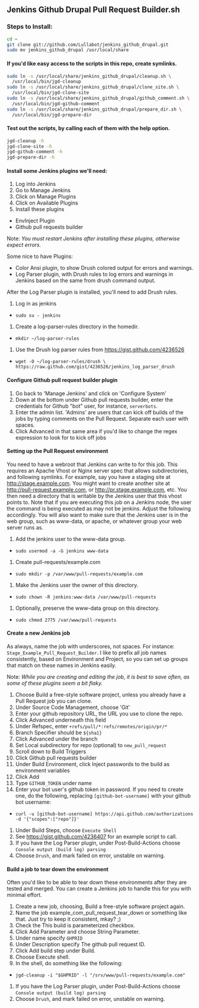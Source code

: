 ## Jenkins Github Drupal Pull Request Builder.sh

### Steps to Install:

```bash
cd ~
git clone git://github.com/Lullabot/jenkins_github_drupal.git
sudo mv jenkins_github_drupal /usr/local/share
```

#### If you'd like easy access to the scripts in this repo, create symlinks.

```bash
sudo ln -s /usr/local/share/jenkins_github_drupal/cleanup.sh \
  /usr/local/bin/jgd-cleanup
sudo ln -s /usr/local/share/jenkins_github_drupal/clone_site.sh \
  /usr/local/bin/jgd-clone-site
sudo ln -s /usr/local/share/jenkins_github_drupal/github_comment.sh \
  /usr/local/bin/jgd-github-comment
sudo ln -s /usr/local/share/jenkins_github_drupal/prepare_dir.sh \
  /usr/local/bin/jgd-prepare-dir
```

#### Test out the scripts, by calling each of them with the help option.

```bash
jgd-cleanup -h
jgd-clone-site -h
jgd-github-comment -h
jgd-prepare-dir -h
```

#### Install some Jenkins plugins we'll need:

1. Log into Jenkins
1. Go to Manage Jenkins
1. Click on Manage Plugins
1. Click on Available Plugins
1. Install these plugins
 * EnvInject Plugin
 * Github pull requests builder

Note: _You must restart Jenkins after installing these plugins, otherwise expect errors._

Some nice to have Plugins:

* Color Ansi plugin, to show Drush colored output for errors and warnings.
* Log Parser plugin, with Drush rules to log errors and warnings in Jenkins based on the same from drush command output.

After the Log Parser plugin is installed, you'll need to add Drush rules.

1. Log in as jenkins
 * `sudo su - jenkins`
1. Create a log-parser-rules directory in the homedir.
 * `mkdir ~/log-parser-rules`
1. Use the Drush log parser rules from https://gist.github.com/4236526
 * `wget -O ~/log-parser-rules/drush \
      https://raw.github.com/gist/4236526/jenkins_log_parser_drush`

#### Configure Github pull request builder plugin
1. Go back to 'Manage Jenkins' and click on 'Configure System'
1. Down at the bottom under Github pull requests builder, enter the credentials for Github "bot" user, for instance, `serverbots`.
1. Enter the admin list. 'Admins' are users that can kick off builds of the jobs by typing comments on the Pull Request. Separate each user with spaces.
1. Click Advanced in that same area if you'd like to change the regex expression to look for to kick off jobs

#### Setting up the Pull Request environment
You need to have a webroot that Jenkins can write to for this job. This requires an Apache Vhost or Nginx server spec that allows subdirectories, and following symlinks. For example, say you have a staging site at http://stage.example.com. You might want to create another site at http://pull-request.example.com, or http://pr.stage.example.com, etc. You then need a directory that is writable by the Jenkins user that this vhost points to. Note that if you are executing this job on a Jenkins node, the user the command is being executed as may not be jenkins. Adjust the following accordingly. You will also want to make sure that the Jenkins user is in the web group, such as www-data, or apache, or whatever group your web server runs as.

1. Add the jenkins user to the www-data group.
 * `sudo usermod -a -G jenkins www-data`
1. Create pull-requests/example.com
 * `sudo mkdir -p /var/www/pull-requests/example.com`
1. Make the Jenkins user the owner of this directory.
 * `sudo chown -R jenkins:www-data /var/www/pull-requests`
1. Optionally, preserve the www-data group on this directory.
 * `sudo chmod 2775 /var/www/pull-requests`

#### Create a new Jenkins job
As always, name the job with underscores, not spaces. For instance: `Stage_Example_Pull_Request_Builder`. I like to prefix all job names consistently, based on Environment and Project, so you can set up groups that match on these names in Jenkins easily.

Note: _While you are creating and editing the job, it is best to save often, as some of these plugins seem a bit flaky._

1. Choose Build a free-style software project, unless you already have a Pull Request job you can clone.
1. Under Source Code Management, choose 'Git'
1. Enter your github repository URL, the URL you use to clone the repo.
1. Click Advanced underneath this field
1. Under Refspec, enter `+refs/pull/*:refs/remotes/origin/pr/*`
1. Branch Specifier should be `${sha1}`
1. Click Advanced under the branch
1. Set Local subdirectory for repo (optional) to `new_pull_request`
1. Scroll down to Build Triggers
1. Click Github pull requests builder
1. Under Build Environment, click Inject passwords to the build as environment variables
1. Click Add
1. Type `GITHUB_TOKEN` under name
1. Enter your bot user's github token in password. If you need to create one, do the following, replacing `[github-bot-username]` with your github bot username:
 * `curl -u [github-bot-username] https://api.github.com/authorizations -d '{"scopes":["repo"]}'`
1. Under Build Steps, choose `Execute Shell`
1. See https://gist.github.com/4236407 for an example script to call.
1. If you have the Log Parser plugin, under Post-Build-Actions choose `Console output (build log) parsing`
1. Choose `Drush`, and mark failed on error, unstable on warning.

#### Build a job to tear down the environment

Often you'd like to be able to tear down these environments after they are tested and merged. You can create a Jenkins job to handle this for you with minimal effort.

1. Create a new job, choosing, Build a free-style software project again.
1. Name the job example_com_pull_request_tear_down or something like that. Just try to keep it consistent, mkay? ;)
1. Check the This build is parameterized checkbox.
1. Click Add Parameter and choose String Parameter.
1. Under name specify `GHPRID`
1. Under Description specify The github pull request ID.
1. Click Add build step under Build.
1. Choose Execute shell.
1. In the shell, do something like the following:
 * `jgd-cleanup -i "$GHPRID" -l "/srv/www/pull-requests/example.com"`
1. If you have the Log Parser plugin, under Post-Build-Actions choose `Console output (build log) parsing`
1. Choose `Drush`, and mark failed on error, unstable on warning.
